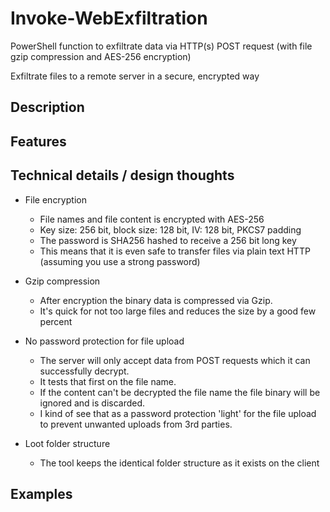 # Invoke-WebExfiltration
PowerShell function to exfiltrate data via HTTP(s) POST request (with file gzip compression and AES-256 encryption)

Exfiltrate files to a remote server in a secure, encrypted way


## Description

## Features



## Technical details / design thoughts

- File encryption
  - File names and file content is encrypted with AES-256
  - Key size: 256 bit, block size: 128 bit, IV: 128 bit, PKCS7 padding
  - The password is SHA256 hashed to receive a 256 bit long key
  - This means that it is even safe to transfer files via plain text HTTP (assuming you use a strong password)

- Gzip compression
  - After encryption the binary data is compressed via Gzip.
  - It's quick for not too large files and reduces the size by a good few percent

- No password protection for file upload
  - The server will only accept data from POST requests which it can successfully decrypt. 
  - It tests that first on the file name.
  - If the content can't be decrypted the file name the file binary will be ignored and is discarded.
  - I kind of see that as a password protection 'light' for the file upload to prevent unwanted uploads from 3rd parties.

- Loot folder structure
  - The tool keeps the identical folder structure as it exists on the client


## Examples